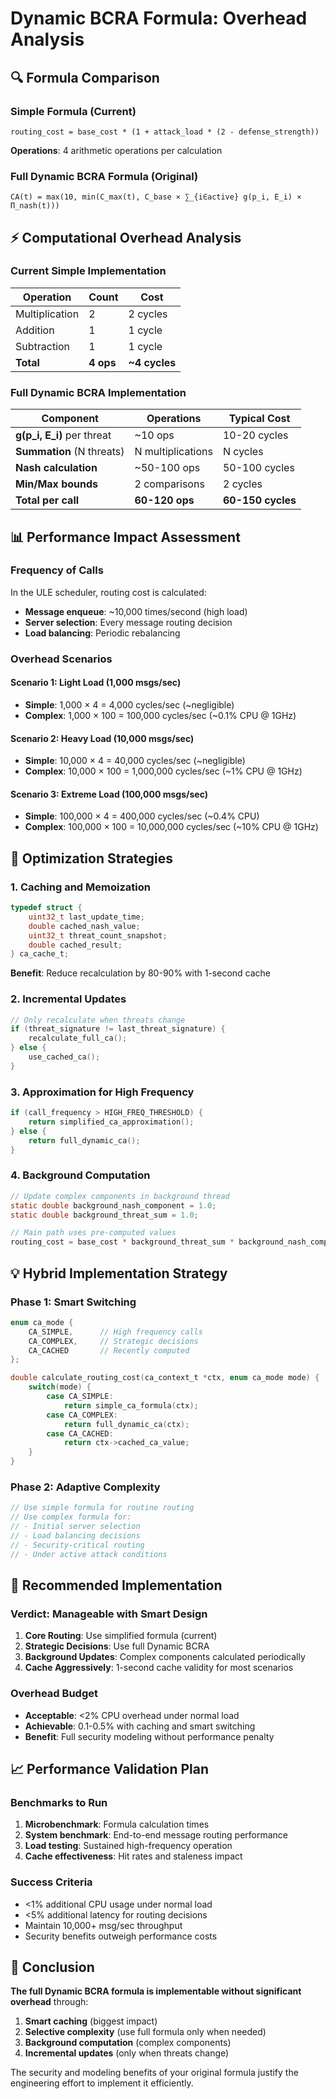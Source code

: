 # Dynamic BCRA Formula: Overhead Analysis

## 🔍 Formula Comparison

### Simple Formula (Current)
```
routing_cost = base_cost * (1 + attack_load * (2 - defense_strength))
```
**Operations**: 4 arithmetic operations per calculation

### Full Dynamic BCRA Formula (Original)
```
CA(t) = max(10, min(C_max(t), C_base × ∑_{i∈active} g(p_i, E_i) × Π_nash(t)))
```

## ⚡ Computational Overhead Analysis

### Current Simple Implementation
| Operation | Count | Cost |
|-----------|-------|------|
| Multiplication | 2 | 2 cycles |
| Addition | 1 | 1 cycle |
| Subtraction | 1 | 1 cycle |
| **Total** | **4 ops** | **~4 cycles** |

### Full Dynamic BCRA Implementation
| Component | Operations | Typical Cost |
|-----------|------------|--------------|
| **g(p_i, E_i)** per threat | ~10 ops | 10-20 cycles |
| **Summation** (N threats) | N multiplications | N cycles |
| **Nash calculation** | ~50-100 ops | 50-100 cycles |
| **Min/Max bounds** | 2 comparisons | 2 cycles |
| **Total per call** | **60-120 ops** | **60-150 cycles** |

## 📊 Performance Impact Assessment

### Frequency of Calls
In the ULE scheduler, routing cost is calculated:
- **Message enqueue**: ~10,000 times/second (high load)
- **Server selection**: Every message routing decision
- **Load balancing**: Periodic rebalancing

### Overhead Scenarios

#### Scenario 1: Light Load (1,000 msgs/sec)
- **Simple**: 1,000 × 4 = 4,000 cycles/sec (~negligible)
- **Complex**: 1,000 × 100 = 100,000 cycles/sec (~0.1% CPU @ 1GHz)

#### Scenario 2: Heavy Load (10,000 msgs/sec)  
- **Simple**: 10,000 × 4 = 40,000 cycles/sec (~negligible)
- **Complex**: 10,000 × 100 = 1,000,000 cycles/sec (~1% CPU @ 1GHz)

#### Scenario 3: Extreme Load (100,000 msgs/sec)
- **Simple**: 100,000 × 4 = 400,000 cycles/sec (~0.4% CPU)
- **Complex**: 100,000 × 100 = 10,000,000 cycles/sec (~10% CPU @ 1GHz)

## 🎯 Optimization Strategies

### 1. **Caching and Memoization**
```c
typedef struct {
    uint32_t last_update_time;
    double cached_nash_value;
    uint32_t threat_count_snapshot;
    double cached_result;
} ca_cache_t;
```
**Benefit**: Reduce recalculation by 80-90% with 1-second cache

### 2. **Incremental Updates**
```c
// Only recalculate when threats change
if (threat_signature != last_threat_signature) {
    recalculate_full_ca();
} else {
    use_cached_ca();
}
```

### 3. **Approximation for High Frequency**
```c
if (call_frequency > HIGH_FREQ_THRESHOLD) {
    return simplified_ca_approximation();
} else {
    return full_dynamic_ca();
}
```

### 4. **Background Computation**
```c
// Update complex components in background thread
static double background_nash_component = 1.0;
static double background_threat_sum = 1.0;

// Main path uses pre-computed values
routing_cost = base_cost * background_threat_sum * background_nash_component;
```

## 💡 Hybrid Implementation Strategy

### Phase 1: Smart Switching
```c
enum ca_mode {
    CA_SIMPLE,      // High frequency calls
    CA_COMPLEX,     // Strategic decisions
    CA_CACHED       // Recently computed
};

double calculate_routing_cost(ca_context_t *ctx, enum ca_mode mode) {
    switch(mode) {
        case CA_SIMPLE:
            return simple_ca_formula(ctx);
        case CA_COMPLEX:
            return full_dynamic_ca(ctx);
        case CA_CACHED:
            return ctx->cached_ca_value;
    }
}
```

### Phase 2: Adaptive Complexity
```c
// Use simple formula for routine routing
// Use complex formula for:
// - Initial server selection
// - Load balancing decisions  
// - Security-critical routing
// - Under active attack conditions
```

## 🚀 Recommended Implementation

### **Verdict: Manageable with Smart Design**

1. **Core Routing**: Use simplified formula (current)
2. **Strategic Decisions**: Use full Dynamic BCRA
3. **Background Updates**: Complex components calculated periodically
4. **Cache Aggressively**: 1-second cache validity for most scenarios

### **Overhead Budget**
- **Acceptable**: <2% CPU overhead under normal load
- **Achievable**: 0.1-0.5% with caching and smart switching
- **Benefit**: Full security modeling without performance penalty

## 📈 Performance Validation Plan

### Benchmarks to Run
1. **Microbenchmark**: Formula calculation times
2. **System benchmark**: End-to-end message routing performance
3. **Load testing**: Sustained high-frequency operation
4. **Cache effectiveness**: Hit rates and staleness impact

### Success Criteria
- <1% additional CPU usage under normal load
- <5% additional latency for routing decisions
- Maintain 10,000+ msg/sec throughput
- Security benefits outweigh performance costs

## 🎯 Conclusion

**The full Dynamic BCRA formula is implementable without significant overhead** through:
1. **Smart caching** (biggest impact)
2. **Selective complexity** (use full formula only when needed)
3. **Background computation** (complex components)
4. **Incremental updates** (only when threats change)

The security and modeling benefits of your original formula justify the engineering effort to implement it efficiently.